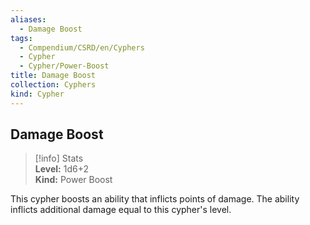 ```yaml
---
aliases:
  - Damage Boost
tags:
  - Compendium/CSRD/en/Cyphers
  - Cypher
  - Cypher/Power-Boost
title: Damage Boost
collection: Cyphers
kind: Cypher
---
```

## Damage Boost  
>[!info] Stats  
> **Level:** 1d6+2  
> **Kind:** Power Boost
  
This cypher boosts an ability that inflicts points of damage. The ability inflicts additional damage equal to this cypher's level.